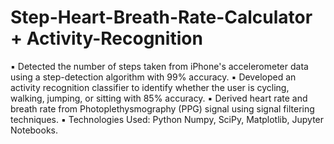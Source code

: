 # Step-Heart-Breath-Rate-Calculator + Activity-Recognition

▪ Detected the number of steps taken from iPhone's accelerometer data using a step-detection algorithm with 99% accuracy. 
▪ Developed an activity recognition classifier to identify whether the user is cycling, walking, jumping, or sitting with 85% accuracy. 
▪ Derived heart rate and breath rate from Photoplethysmography (PPG) signal using signal filtering techniques.
▪ Technologies Used: Python Numpy, SciPy, Matplotlib, Jupyter Notebooks.
